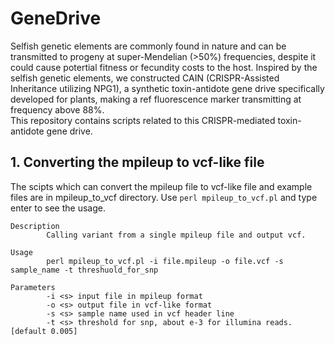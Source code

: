 # GeneDrive
Selfish genetic elements are commonly found in nature and can be transmitted to progeny at super-Mendelian (>50%) frequencies, despite it could cause potertial fitness or fecundity costs to the host. Inspired by the selfish genetic elements, we constructed CAIN (CRISPR-Assisted Inheritance utilizing NPG1), a synthetic toxin-antidote gene drive specifically developed for plants, making a ref fluorescence marker transmitting at frequency above 88%.   
This repository contains scripts related to this CRISPR-mediated toxin-antidote gene drive.
## 1. Converting the mpileup to vcf-like file
The scipts which can convert the mpileup file to vcf-like file and example files are in mpileup_to_vcf directory. Use `perl mpileup_to_vcf.pl` and type enter to see the usage.
```
Description
        Calling variant from a single mpileup file and output vcf.

Usage
        perl mpileup_to_vcf.pl -i file.mpileup -o file.vcf -s sample_name -t threshuold_for_snp

Parameters
        -i <s> input file in mpileup format
        -o <s> output file in vcf-like format
        -s <s> sample name used in vcf header line
        -t <s> threshold for snp, about e-3 for illumina reads.[default 0.005]
```

